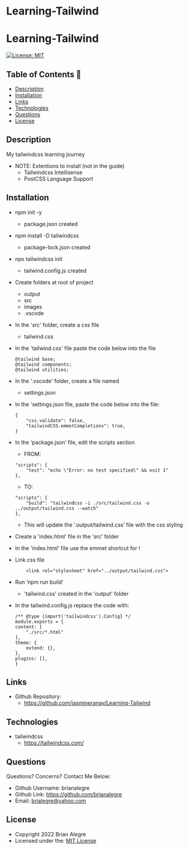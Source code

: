 # Learning-Tailwind

# Learning-Tailwind

[![License: MIT](https://img.shields.io/badge/License-MIT-yellow.svg)](https://opensource.org/licenses/MIT)

## Table of Contents 📑
- [Description](#description)
- [Installation](#installation)
- [Links](#links)
- [Technologies](#technologies)
- [Questions](#questions)
- [License](#license)

## Description
My tailwindcss learning journey

- NOTE: Extentions to install (not in the guide)
    - Tailwindcss Intellisense
    - PostCSS Language Support


## Installation
- npm init -y
    - package.json created
- npm install -D tailwindcss
    - package-lock.json created
- npx tailwindcss init
    - tailwind.config.js created
- Create folders at root of project
    - output
    - src
    - images
    - .vscode
- In the 'src' folder, create a css file
    - tailwind.css

- In the 'tailwind.css' file paste the code below into the file
    ```
    @tailwind base;
    @tailwind components;
    @tailwind utilities;
    ```

- In the '.vscode' folder, create a file named
    - settings.json

- In the 'settings.json file, paste the code below into the file:
    ```
    {
        "css.validate": false,
        "tailwindCSS.emmetCompletions": true,
    }
    ```

 - In the ‘package.json’ file, edit the scripts section 
    - FROM: 
    ``` 
    "scripts": {
        "test": "echo \"Error: no test specified\" && exit 1"
    },
    ```
    - TO:
    ```
    "scripts": {
        "build": "tailwindcss -i ./src/tailwind.css -o ../output/tailwind.css --watch"
    },
    ```
    - This will update the ‘.output/tailwind.css’ file with the css styling


- Create a 'index.html' file in the 'src' folder
- In the 'index.html' file use the emmet shortcut for !
- Link css file
    ```
        <link rel="stylesheet" href="../output/tailwind.css">
    ```

- Run ‘npm run build’
    - 'tailwind.css' created in the 'output' folder

- In the tailwind.config.js replace the code with:
    ```
    /** @type {import('tailwindcss').Config} */
    module.exports = {
    content: [
        "./src/*.html"
    ],
    theme: {
        extend: {},
    },
    plugins: [],
    }
    ```

## Links
-   Github Repository:
    - https://github.com/jasmineranay/Learning-Tailwind

## Technologies
- tailwindcss
    - https://tailwindcss.com/

## Questions
Questions? Concerns?  Contact Me Below:
- Github Username: brianalegre
- Github Link: https://github.com/brianalegre 
- Email: brialegre@yahoo.com

## License
- Copyright 2022 Brian Alegre
- Licensed under the: [MIT License](https://opensource.org/licenses/MIT) 
